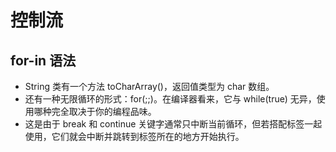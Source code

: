 # 控制流

## for-in 语法

- String 类有一个方法 toCharArray()，返回值类型为 char 数组。
- 还有一种无限循环的形式：for(;;)。在编译器看来，它与 while(true) 无异，使用哪种完全取决于你的编程品味。
- 这是由于 break 和 continue 关键字通常只中断当前循环，但若搭配标签一起使用，它们就会中断并跳转到标签所在的地方开始执行。
